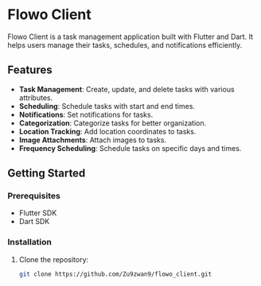 # Flowo Client

Flowo Client is a task management application built with Flutter and Dart. It helps users manage their tasks, schedules, and notifications efficiently.

## Features

- **Task Management**: Create, update, and delete tasks with various attributes.
- **Scheduling**: Schedule tasks with start and end times.
- **Notifications**: Set notifications for tasks.
- **Categorization**: Categorize tasks for better organization.
- **Location Tracking**: Add location coordinates to tasks.
- **Image Attachments**: Attach images to tasks.
- **Frequency Scheduling**: Schedule tasks on specific days and times.

## Getting Started

### Prerequisites

- Flutter SDK
- Dart SDK

### Installation

1. Clone the repository:
   ```bash
   git clone https://github.com/Zu9zwan9/flowo_client.git
